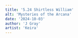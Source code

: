 ```yaml
---
title: '5.24 Shirtless William'
alt: 'Mysteries of the Arcana'
date: '2024-10-03'
author: 'J Gray'
artist: 'Keira'
---
```

